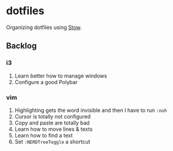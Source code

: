 # dotfiles

Organizing dotfiles using [Stow](https://www.gnu.org/software/stow/).

## Backlog
### i3
1. Learn better how to manage windows
2. Configure a good Polybar
### vim
1. Highlighting gets the word invisible and then I have to run `:noh`
2. Cursor is totally not configured
3. Copy and paste are totally bad
4. Learn how to move lines & texts
5. Learn how to find a text
6. Set `:NERDTreeToggle` a shortcut
